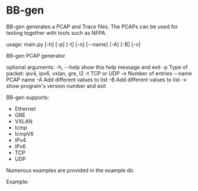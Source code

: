 BB-gen
===

BB-gen generates a PCAP and Trace files.
The PCAPs can be used for testing together with tools such as NFPA.

usage: main.py [-h] [-p] [-t] [-n] [--name] [-A] [-B] [-v]

BB-gen PCAP generator

optional arguments:
  -h, --help  show this help message and exit
  -p          Type of packet: ipv4, ipv6, vxlan, gre, l2
  -t          TCP or UDP
  -n          Number of entries
  --name      PCAP name
  -A          Add different values to list
  -B          Add different values to list
  -v          show program's version number and exit

BB-gen supports:
- Ethernet
- GRE
- VXLAN
- Icmp
- IcmpV6
- IPv4
- IPv6
- TCP
- UDP

Numerous examples are provided in the example dir.

Example:
